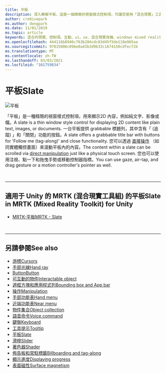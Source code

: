 ```yaml
---
title: 平板
description: 深入瞭解平板，這是一個精簡的視窗樣式控制項，可讓您使用「混合現實」工具組來顯示2D 內容。
author: cre8ivepark
ms.author: dongpark
ms.date: 11/01/2019
ms.topic: article
keywords: 混合的現實、控制項、互動、ui、ux、混合現實耳機、windows mixed reality 耳機、虛擬實境耳機、HoloLens、平板、MRTK、混合現實工具組
ms.openlocfilehash: 444116b8946c763b284cdc83d45f5de118e965aa
ms.sourcegitcommit: 97815006c09be0a43b3d9b33c1674150cdfecf2b
ms.translationtype: MT
ms.contentlocale: zh-TW
ms.lasthandoff: 03/03/2021
ms.locfileid: "101759834"
---
```

# <a name="slate"></a><span data-ttu-id="ae040-104">平板</span><span class="sxs-lookup"><span data-stu-id="ae040-104">Slate</span></span>

![平板](images/UX_Hero_Slate.jpg)

<span data-ttu-id="ae040-106">「平板」是一種精簡的視窗樣式控制項，用來顯示2D 內容，例如純文字、影像或檔。</span><span class="sxs-lookup"><span data-stu-id="ae040-106">A slate is a thin window style control for displaying 2D content like plain text, images, or documents.</span></span> <span data-ttu-id="ae040-107">一台平板提供 grabbable 標題列，其中含有「 (追蹤) 」和「關閉」功能的按鈕。</span><span class="sxs-lookup"><span data-stu-id="ae040-107">A slate offers a grabbable title bar with buttons for 'Follow me (tag-along)' and close functionality.</span></span> <span data-ttu-id="ae040-108">您可以透過 [直接操作](direct-manipulation.md#2d-slate-interaction) （如同實體觸控畫面）來滾動平板內的內容。</span><span class="sxs-lookup"><span data-stu-id="ae040-108">The content within a slate can be scrolled via [direct manipulation](direct-manipulation.md#2d-slate-interaction) just like a physical touch screen.</span></span> <span data-ttu-id="ae040-109">您也可以使用注視、點一下和拖曳手勢或移動控制器指標。</span><span class="sxs-lookup"><span data-stu-id="ae040-109">You can use gaze, air-tap, and drag gesture or a motion controller's pointer as well.</span></span>

<br>

---

## <a name="slate-in-mrtk-mixed-reality-toolkit-for-unity"></a><span data-ttu-id="ae040-110">適用于 Unity 的 MRTK (混合現實工具組) 的平板</span><span class="sxs-lookup"><span data-stu-id="ae040-110">Slate in MRTK (Mixed Reality Toolkit) for Unity</span></span>

* [<span data-ttu-id="ae040-111">MRTK-平板</span><span class="sxs-lookup"><span data-stu-id="ae040-111">MRTK - Slate</span></span>](https://docs.microsoft.com/windows/mixed-reality/mrtk-docs/features/ux-building-blocks/slate.md)

<br>

---

## <a name="see-also"></a><span data-ttu-id="ae040-112">另請參閱</span><span class="sxs-lookup"><span data-stu-id="ae040-112">See also</span></span>

* [<span data-ttu-id="ae040-113">游標</span><span class="sxs-lookup"><span data-stu-id="ae040-113">Cursors</span></span>](cursors.md)
* [<span data-ttu-id="ae040-114">手部光線</span><span class="sxs-lookup"><span data-stu-id="ae040-114">Hand ray</span></span>](point-and-commit.md)
* [<span data-ttu-id="ae040-115">Button</span><span class="sxs-lookup"><span data-stu-id="ae040-115">Button</span></span>](button.md)
* [<span data-ttu-id="ae040-116">可互動的物件</span><span class="sxs-lookup"><span data-stu-id="ae040-116">Interactable object</span></span>](interactable-object.md)
* [<span data-ttu-id="ae040-117">週框方塊和應用程式列</span><span class="sxs-lookup"><span data-stu-id="ae040-117">Bounding box and App bar</span></span>](app-bar-and-bounding-box.md)
* [<span data-ttu-id="ae040-118">操作</span><span class="sxs-lookup"><span data-stu-id="ae040-118">Manipulation</span></span>](direct-manipulation.md)
* [<span data-ttu-id="ae040-119">手部功能表</span><span class="sxs-lookup"><span data-stu-id="ae040-119">Hand menu</span></span>](hand-menu.md)
* [<span data-ttu-id="ae040-120">近端功能表</span><span class="sxs-lookup"><span data-stu-id="ae040-120">Near menu</span></span>](near-menu.md)
* [<span data-ttu-id="ae040-121">物件集合</span><span class="sxs-lookup"><span data-stu-id="ae040-121">Object collection</span></span>](object-collection.md)
* [<span data-ttu-id="ae040-122">語音命令</span><span class="sxs-lookup"><span data-stu-id="ae040-122">Voice command</span></span>](voice-input.md)
* [<span data-ttu-id="ae040-123">鍵盤</span><span class="sxs-lookup"><span data-stu-id="ae040-123">Keyboard</span></span>](keyboard.md)
* [<span data-ttu-id="ae040-124">工具提示</span><span class="sxs-lookup"><span data-stu-id="ae040-124">Tooltip</span></span>](tooltip.md)
* [<span data-ttu-id="ae040-125">平板</span><span class="sxs-lookup"><span data-stu-id="ae040-125">Slate</span></span>](slate.md)
* [<span data-ttu-id="ae040-126">滑桿</span><span class="sxs-lookup"><span data-stu-id="ae040-126">Slider</span></span>](slider.md)
* [<span data-ttu-id="ae040-127">著色器</span><span class="sxs-lookup"><span data-stu-id="ae040-127">Shader</span></span>](shader.md)
* [<span data-ttu-id="ae040-128">佈告板和常駐標籤</span><span class="sxs-lookup"><span data-stu-id="ae040-128">Billboarding and tag-along</span></span>](billboarding-and-tag-along.md)
* [<span data-ttu-id="ae040-129">顯示進度</span><span class="sxs-lookup"><span data-stu-id="ae040-129">Displaying progress</span></span>](progress.md)
* [<span data-ttu-id="ae040-130">表面磁性</span><span class="sxs-lookup"><span data-stu-id="ae040-130">Surface magnetism</span></span>](surface-magnetism.md)
